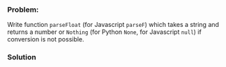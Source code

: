 ### Problem:
<p>Write function <code>parseFloat</code> (for Javascript <code>parseF</code>) which takes a string and returns a number or <code>Nothing</code> (for Python <code>None</code>, for Javascript <code>null</code>) if conversion is not possible.</p>

### Solution
